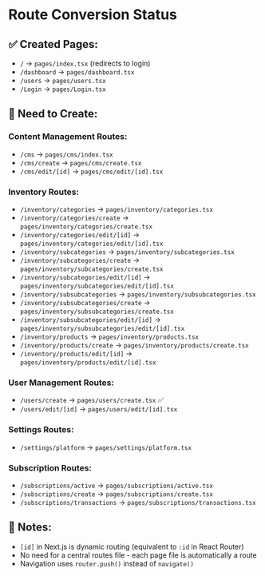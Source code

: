 # Route Conversion Status

## ✅ Created Pages:
- `/` → `pages/index.tsx` (redirects to login)
- `/dashboard` → `pages/dashboard.tsx`
- `/users` → `pages/users.tsx`
- `/Login` → `pages/Login.tsx`

## 🔄 Need to Create:

### Content Management Routes:
- `/cms` → `pages/cms/index.tsx`
- `/cms/create` → `pages/cms/create.tsx`
- `/cms/edit/[id]` → `pages/cms/edit/[id].tsx`

### Inventory Routes:
- `/inventory/categories` → `pages/inventory/categories.tsx`
- `/inventory/categories/create` → `pages/inventory/categories/create.tsx`
- `/inventory/categories/edit/[id]` → `pages/inventory/categories/edit/[id].tsx`
- `/inventory/subcategories` → `pages/inventory/subcategories.tsx`
- `/inventory/subcategories/create` → `pages/inventory/subcategories/create.tsx`
- `/inventory/subcategories/edit/[id]` → `pages/inventory/subcategories/edit/[id].tsx`
- `/inventory/subsubcategories` → `pages/inventory/subsubcategories.tsx`
- `/inventory/subsubcategories/create` → `pages/inventory/subsubcategories/create.tsx`
- `/inventory/subsubcategories/edit/[id]` → `pages/inventory/subsubcategories/edit/[id].tsx`
- `/inventory/products` → `pages/inventory/products.tsx`
- `/inventory/products/create` → `pages/inventory/products/create.tsx`
- `/inventory/products/edit/[id]` → `pages/inventory/products/edit/[id].tsx`

### User Management Routes:
- `/users/create` → `pages/users/create.tsx` ✅
- `/users/edit/[id]` → `pages/users/edit/[id].tsx`

### Settings Routes:
- `/settings/platform` → `pages/settings/platform.tsx`

### Subscription Routes:
- `/subscriptions/active` → `pages/subscriptions/active.tsx`
- `/subscriptions/create` → `pages/subscriptions/create.tsx`
- `/subscriptions/transactions` → `pages/subscriptions/transactions.tsx`

## 📝 Notes:
- `[id]` in Next.js is dynamic routing (equivalent to `:id` in React Router)
- No need for a central routes file - each page file is automatically a route
- Navigation uses `router.push()` instead of `navigate()`